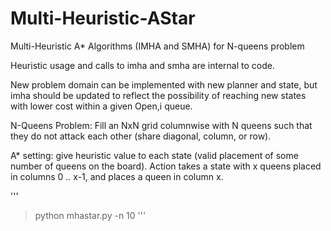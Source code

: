# Multi-Heuristic-AStar
Multi-Heuristic A* Algorithms (IMHA and SMHA) for N-queens problem

Heuristic usage and calls to imha and smha are internal to code.

New problem domain can be implemented with new planner and state, but imha should be updated to reflect the possibility of reaching new states with lower cost within a given Open,i queue.

N-Queens Problem: Fill an NxN grid columnwise with N queens such that they do not attack each other (share diagonal, column, or row).

A* setting: give heuristic value to each state (valid placement of some number of queens on the board).
Action takes a state with x queens placed in columns 0 .. x-1, and places a queen in column x.

'''
> python mhastar.py -n 10
'''
